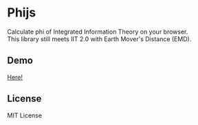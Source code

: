 # Phijs
Calculate phi of Integrated Information Theory on your browser.  
This library still meets IIT 2.0 with Earth Mover's Distance (EMD).

## Demo
[Here!](https://trsasasusu.github.io/Phijs/)

## License
MIT License
